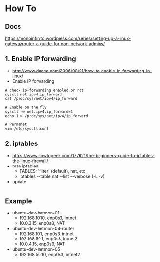 


# How To
## Docs
https://monoinfinito.wordpress.com/series/setting-up-a-linux-gatewayrouter-a-guide-for-non-network-admins/

## 1. Enable IP forwarding
* http://www.ducea.com/2006/08/01/how-to-enable-ip-forwarding-in-linux/
* Enable IP forwarding
```
# check ip-forwarding enabled or not
sysctl net.ipv4.ip_forward
cat /proc/sys/net/ipv4/ip_forward

# Enable on the fly
sysctl -w net.ipv4.ip_forward=1
echo 1 > /proc/sys/net/ipv4/ip_forward

# Permanet
vim /etc/sysctl.conf
```

## 2. iptables
* https://www.howtogeek.com/177621/the-beginners-guide-to-iptables-the-linux-firewall/
* man iptables
  * TABLES: 'filter' (default), nat, etc
  * iptables --table nat --list --verbose (-L -v)
* update
```
```

## Example
* ubuntu-dev-hetmon-01:
  * 192.168.10.10, enp0s3, intnet
  * 10.0.3.15, enp0s8, NAT
* ubuntu-dev-hetmon-04-router
  * 192.168.10.1, enp0s3, intnet
  * 192.168.50.1, enp0s8, intnet2
  * 10.0.4.15, enp0s9, NAT
* ubuntu-dev-netmon-05
  * 192.168.50.10, enp0s3, intnet2
